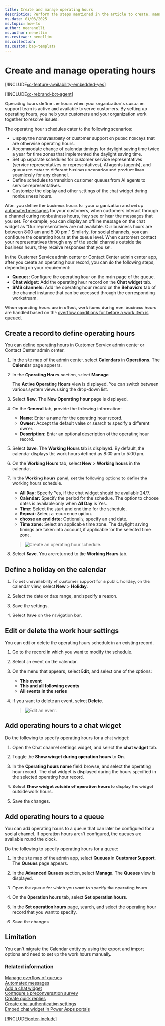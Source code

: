 ```yaml
---
title: Create and manage operating hours
description: Perform the steps mentioned in the article to create, manage, and define operating hours in Omnichannel for Customer Service.
ms.date: 03/03/2025
ms.topic: how-to
author: neeranelli
ms.author: nenellim
ms.reviewer: nenellim
ms.collection:
ms.custom: bap-template
---
```


# Create and manage operating hours

[!INCLUDE[cc-feature-availability-embedded-yes](../../includes/cc-feature-availability-embedded-yes.md)]

[!INCLUDE[cc-rebrand-bot-agent](../../includes/cc-rebrand-bot-agent.md)]


Operating hours define the hours when your organization's customer support team is active and available to serve customers. By setting up operating hours, you help your customers and your organization work together to resolve issues.

The operating hour schedules cater to the following scenarios:

- Display the nonavailability of customer support on public holidays that are otherwise operating hours.
- Accommodate change of calendar timings for daylight saving time twice a year for time zones that implemented the daylight saving time.
- Set up separate schedules for customer service representatives (service representatives or representatives), AI agents (agents), and queues to cater to different business scenarios and product lines seamlessly for any channel.
- Define schedules to transition customer queues from AI agents to service representatives.
- Customize the display and other settings of the chat widget during nonbusiness hours.

After you define the business hours for your organization and set up [automated messages](configure-automated-message.md) for your customers, when customers interact through a channel during nonbusiness hours, they see or hear the messages that you set. For example, you can display an offline message on the chat widget as "Our representatives are not available. Our business hours are between 8:00 am and 5:00 pm." Similarly, for social channels, you can configure the operating hours at the queue level. When customers contact your representatives through any of the social channels outside the business hours, they receive responses that you set.

In the Customer Service admin center or Contact Center admin center app, after you create an operating hour record, you can do the following steps, depending on your requirement:

- **Queues:** Configure the operating hour on the main page of the queue.
- **Chat widget:** Add the operating hour record on the **Chat widget** tab.
- **SMS channels:** Add the operating hour record on the **Behaviors** tab of the channel instance that can be accessed through the corresponding workstream.

When operating hours are in effect, work items during non-business hours are handled based on the [overflow conditions for before a work item is queued](manage-overflow.md#configure-overflow-conditions-for-before-a-work-item-is-queued).

## Create a record to define operating hours

You can define operating hours in Customer Service admin center or Contact Center admin center.

1. In the site map of the admin center, select **Calendars** in **Operations**. The **Calendar** page appears.
1. In the **Operating Hours** section, select **Manage**.

   The **Active Operating Hours** view is displayed. You can switch between various system views using the drop-down list.  

1. Select **New**. The **New Operating Hour** page is displayed.

1. On the **General** tab, provide the following information:

    - **Name**: Enter a name for the operating hour record.
    - **Owner:** Accept the default value or search to specify a different owner.
    - **Description:** Enter an optional description of the operating hour record.

1. Select **Save**. The **Working Hours** tab is displayed. By default, the calendar displays the work hours defined as 8:00 am to 5:00 pm.

1. On the **Working Hours** tab, select **New** > **Working hours** in the calendar.

1. In the **Working hours** panel, set the following options to define the working hours schedule.
   - **All Day:** Specify Yes, if the chat widget should be available 24/7.
   - **Calendar:** Specify the period for the schedule. The option to choose dates is available only when **All Day** is Yes.
   - **Time:** Select the start and end time for the schedule.
   - **Repeat:** Select a recurrence option.
   - **choose an end date:** Optionally, specify an end date.
   -  **Time zone:** Select an applicable time zone. The daylight saving timings are taken into account, if applicable for the selected time zone.

    > ![Create an operating hour schedule.](../media/oc-create-operating-hour.png "Create a operating hour schedule")

1. Select **Save**. You are returned to the **Working Hours** tab.

## Define a holiday on the calendar

1. To set unavailability of customer support for a public holiday, on the calendar view, select **New** > **Holiday**.

1. Select the date or date range, and specify a reason.

1. Save the settings.

1. Select **Save** on the navigation bar.

## Edit or delete the work hour settings

You can edit or delete the operating hours schedule in an existing record.

1. Go to the record in which you want to modify the schedule.

1. Select an event on the calendar.

1. On the menu that appears, select **Edit**, and select one of the options:
   - **This event**
   - **This and all following events**
   - **All events in the series**
1. If you want to delete an event, select **Delete**.

    > ![Edit an event.](../media/oc-operating-hour-modify.png "Create a working hour schedule")

## Add operating hours to a chat widget

Do the following to specify operating hours for a chat widget:

1. Open the Chat channel settings widget, and select the **chat widget** tab.

1. Toggle the **Show widget during operation hours** to **On**.

1. In the **Operating hours name** field, browse, and select the operating hour record. The chat widget is displayed during the hours specified in the selected operating hour record.

1. Select **Show widget outside of operation hours** to display the widget outside work hours.

1. Save the changes.

## Add operating hours to a queue

You can add operating hours to a queue that can later be configured for a social channel. If operation hours aren't configured, the queues are available round the clock.

Do the following to specify operating hours for a queue:

1. In the site map of the admin app, select **Queues** in **Customer Support**. The **Queues** page appears.
1. In the **Advanced Queues** section, select **Manage**. The **Queues** view is displayed.

1. Open the queue for which you want to specify the operating hours.

1. On the **Operation hours** tab, select **Set operation hours**.

1. In the **Set operation hours** page, search, and select the operating hour record that you want to specify.

1. Save the changes.

## Limitation

You can't migrate the Calendar entity by using the export and import options and need to set up the work hours manually.

### Related information

[Manage overflow of queues](manage-overflow.md)  
[Automated messages](configure-automated-message.md)  
[Add a chat widget](add-chat-widget.md)  
[Configure a preconversation survey](configure-pre-chat-survey.md)  
[Create quick replies](create-quick-replies.md)  
[Create chat authentication settings](create-chat-auth-settings.md)  
[Embed chat widget in Power Apps portals](embed-chat-widget-portal.md)  

[!INCLUDE[footer-include](../../includes/footer-banner.md)]
